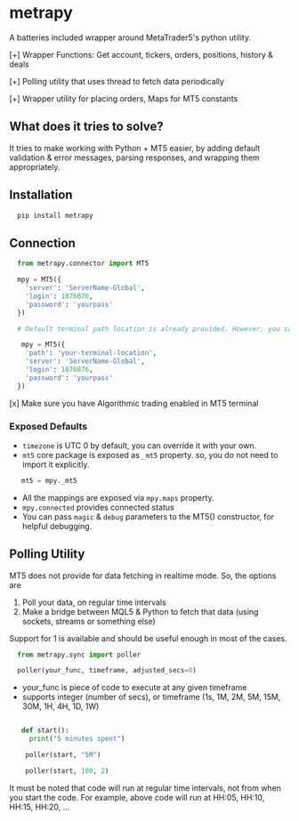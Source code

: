 # metrapy
A batteries included wrapper around MetaTrader5's python utility.

[+] Wrapper Functions: Get account, tickers, orders, positions, history & deals

[+] Polling utility that uses thread to fetch data periodically

[+] Wrapper utility for placing orders, Maps for MT5 constants

## What does it tries to solve?
It tries to make working with Python + MT5 easier, by adding default validation & error messages, parsing responses, and wrapping them appropriately. 

## Installation
```python
  pip install metrapy
```

## Connection

```py
  from metrapy.connector import MT5

  mpy = MT5({
    'server': 'ServerName-Global',
    'login': 1876876,
    'password': 'yourpass'
  })

  # Default terminal path location is already provided. However, you can override that with your own.

   mpy = MT5({
    'path': 'your-terminal-location',
    'server': 'ServerName-Global',
    'login': 1876876,
    'password': 'yourpass'
  })
```
[x] Make sure you have Algorithmic trading enabled in MT5 terminal

### Exposed Defaults

- `timezone` is UTC 0 by default, you can override it with your own.
- `mt5` core package is exposed as `_mt5` property. so, you do not need to import it explicitly.

```py
   mt5 = mpy._mt5
```

- All the mappings are exposed via `mpy.maps` property.
- `mpy.connected` provides connected status
- You can pass `magic` & `debug` parameters to the MT5() constructor, for helpful debugging. 

## Polling Utility
MT5 does not provide for data fetching in realtime mode. So, the options are 
1. Poll your data, on regular time intervals
2. Make a bridge between MQL5 & Python to fetch that data (using sockets, streams or something else)

Support for 1 is available and should be useful enough in most of the cases.

```py
  from metrapy.sync import poller

  poller(your_func, timeframe, adjusted_secs=0)
```

- your_func is piece of code to execute at any given timeframe
- supports integer (number of secs), or timeframe (1s, 1M, 2M, 5M, 15M, 30M, 1H, 4H, 1D, 1W)

```py

   def start():
     print("5 minutes spent")

    poller(start, "5M")

    poller(start, 100, 2)

```

It must be noted that code will run at regular time intervals, not from when you start the code. For example, above code will run at HH:05, HH:10, HH:15, HH:20, ...

